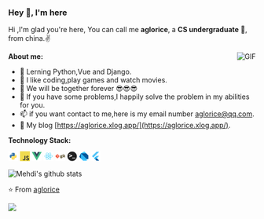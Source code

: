 ### Hey 👋, I'm here

Hi ,I'm glad you're here, You can call me **aglorice**, a  **CS undergraduate** 🚀, from china.✌️

  <img align="right" alt="GIF" src="https://i.pinimg.com/originals/e4/26/70/e426702edf874b181aced1e2fa5c6cde.gif" />

**About me:**

- 🌱 Lerning Python,Vue and Django.
- 🤔 I like coding,play games and watch movies.
- 💼 We will be together forever 😎😎😎
- 💬 If you have some problems,I happily solve the problem in my abilities for you.
- 📫 if you want contact to me,here is my email number aglorice@qq.com.
- 📝 My blog [https://aglorice.xlog.app/](https://aglorice.xlog.app/).


**Technology Stack:**  

<code><img height="20" src="https://raw.githubusercontent.com/github/explore/80688e429a7d4ef2fca1e82350fe8e3517d3494d/topics/python/python.png"></code>
<code><img height="20" src="https://raw.githubusercontent.com/github/explore/80688e429a7d4ef2fca1e82350fe8e3517d3494d/topics/javascript/javascript.png"></code>
<code><img height="20" src="https://raw.githubusercontent.com/github/explore/80688e429a7d4ef2fca1e82350fe8e3517d3494d/topics/vue/vue.png"></code>
<code><img height="20" src="https://raw.githubusercontent.com/github/explore/80688e429a7d4ef2fca1e82350fe8e3517d3494d/topics/react/react.png"></code>
<code><img height="20" src="https://raw.githubusercontent.com/github/explore/80688e429a7d4ef2fca1e82350fe8e3517d3494d/topics/git/git.png"></code>
<code><img height="20" src="https://raw.githubusercontent.com/github/explore/80688e429a7d4ef2fca1e82350fe8e3517d3494d/topics/terminal/terminal.png"></code>
<code><img height="20" src="https://raw.githubusercontent.com/github/explore/80688e429a7d4ef2fca1e82350fe8e3517d3494d/topics/dart/dart.png"></code>
<code><img height="20" src="https://raw.githubusercontent.com/github/explore/80688e429a7d4ef2fca1e82350fe8e3517d3494d/topics/flutter/flutter.png"></code>

![Mehdi's github stats](https://github-readme-stats.vercel.app/api?username=aglorice&show_icons=true&hide_border=true)

⭐️ From [aglorice](https://github.com/aglorice)

  <img src="https://visitcount.itsvg.in/api?id=aglorice&label=Profile%20Views&color=12&icon=6&pretty=false" />
